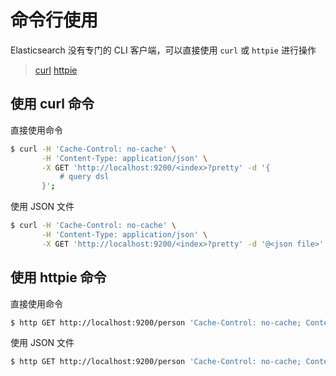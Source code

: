 # 命令行使用

Elasticsearch 没有专门的 CLI 客户端，可以直接使用 `curl` 或 `httpie` 进行操作

> [curl](https://curl.se/docs/manpage.html)
> [httpie](https://httpie.io/docs/cli)

## 使用 curl 命令

直接使用命令

```bash
$ curl -H 'Cache-Control: no-cache' \
       -H 'Content-Type: application/json' \
       -X GET 'http://localhost:9200/<index>?pretty' -d '{
           # query dsl
       }';
```

使用 JSON 文件

```bash
$ curl -H 'Cache-Control: no-cache' \
       -H 'Content-Type: application/json' \
       -X GET 'http://localhost:9200/<index>?pretty' -d '@<json file>'
```

## 使用 httpie 命令

直接使用命令

```bash
$ http GET http://localhost:9200/person 'Cache-Control: no-cache; Content-Type: application/json' a1=v1 a2:=v2
```

使用 JSON 文件

```bash
$ http GET http://localhost:9200/person 'Cache-Control: no-cache; Content-Type: application/json' < arg.json
```

